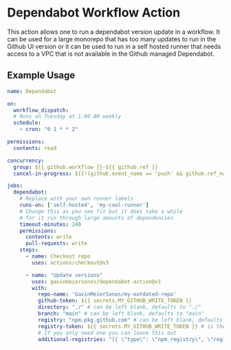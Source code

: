 # Dependabot Workflow Action

This action allows one to run a dependabot version update in a workflow. It can be used for a large monorepo that has too many updates to run in the Github UI version or it can be used to run in a self hosted runner that needs access to a VPC that is not available in the Github managed Dependabot.

## Example Usage

``` yaml
name: Dependabot

on:
  workflow_dispatch:
  # Runs on Tuesday at 1:00 AM weekly
  schedule:
    - cron: "0 1 * * 2"

permissions:
  contents: read

concurrency:
  group: ${{ github.workflow }}-${{ github.ref }}
  cancel-in-progress: ${{!(github.event_name == 'push' && github.ref_name == 'main') }}

jobs:
  dependabot:
    # Replace with your own runner labels
    runs-on: ['self-hosted', 'my-cool-runner']
    # Change this as you see fit but it does take a while
    # for it run through large amounts of dependencies
    timeout-minutes: 240 
    permissions:
      contents: write
      pull-requests: write
    steps:
      - name: Checkout repo
        uses: actions/checkout@v3

      - name: "Update versions"
        uses: gavinmeiersonos/dependabot-action@v1
        with:
          repo-name: 'GavinMeierSonos/my-outdated-repo'
          github-token: ${{ secrets.MY_GITHUB_WRITE_TOKEN }}
          directory: "./" # can be left blank, defaults to "./"
          branch: "main" # can be left blank, defaults to "main"
          registry: "npm.pkg.github.com" # can be left blank, defaults to "npm.pkg.github.com"
          registry-token: ${{ secrets.MY_GITHUB_WRITE_TOKEN }} # is the same as the github one, if the registry is a github registry
          # If you only need one you can leave this out
          additional-registries: "[{ \"type\": \"npm_registry\", \"registry\": \"my-private.registry.com\", \"token\": \"${{secrets.MY_PRIVATE_REGISTRY_TOKEN}}\",\"replaces_base\": true }]"

```